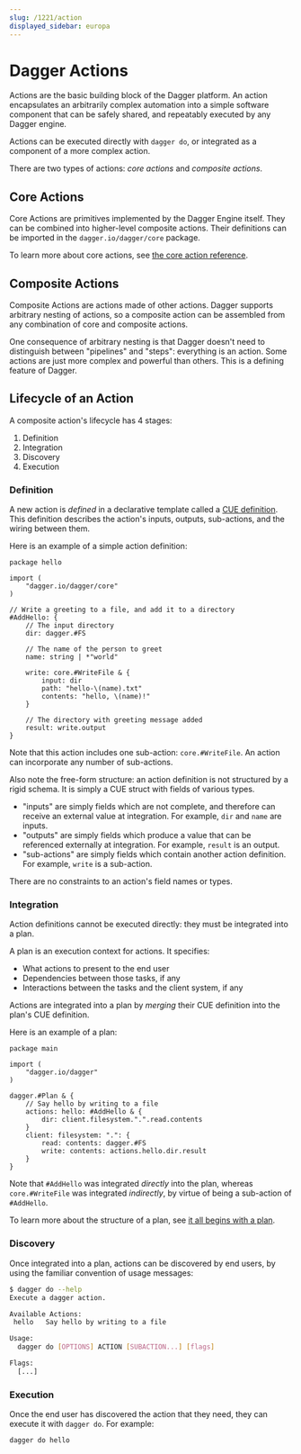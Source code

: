 ```yaml
---
slug: /1221/action
displayed_sidebar: europa
---
```


# Dagger Actions

Actions are the basic building block of the Dagger platform.
An action encapsulates an arbitrarily complex automation into a simple
software component that can be safely shared, and repeatably executed by any Dagger engine.

Actions can be executed directly with `dagger do`, or integrated as a component of a more complex action.

There are two types of actions: *core actions* and *composite actions*.

## Core Actions

Core Actions are primitives implemented by the Dagger Engine itself. They can be combined into higher-level composite actions. Their definitions can be imported in the `dagger.io/dagger/core` package.

To learn more about core actions, see [the core action reference](https://github.com/dagger/dagger/tree/main/pkg/dagger.io/dagger/core).

## Composite Actions

Composite Actions are actions made of other actions. Dagger supports arbitrary nesting of actions, so a composite action can be assembled from any combination of core and composite actions.

One consequence of arbitrary nesting is that Dagger doesn't need to distinguish between "pipelines" and "steps": everything is an action. Some actions are just more complex and powerful than others. This is a defining feature of Dagger.

## Lifecycle of an Action

A composite action's lifecycle has 4 stages:

1. Definition
2. Integration
3. Discovery
4. Execution

### Definition

A new action is *defined* in a declarative template called a [CUE definition](https://cuetorials.com/overview/foundations/#definitions). This definition describes the action's inputs, outputs, sub-actions, and the wiring between them.

Here is an example of a simple action definition:

```cue
package hello

import (
    "dagger.io/dagger/core"
)

// Write a greeting to a file, and add it to a directory
#AddHello: {
    // The input directory
    dir: dagger.#FS

    // The name of the person to greet
    name: string | *"world"

    write: core.#WriteFile & {
        input: dir
        path: "hello-\(name).txt"
        contents: "hello, \(name)!"
    }

    // The directory with greeting message added
    result: write.output
}
```

Note that this action includes one sub-action: `core.#WriteFile`. An action can incorporate any number of sub-actions.

Also note the free-form structure: an action definition is not structured by a rigid schema. It is simply a CUE struct with fields of various types.

* "inputs" are simply fields which are not complete, and therefore can receive an external value at integration. For example, `dir` and `name` are inputs.
* "outputs" are simply fields which produce a value that can be referenced externally at integration. For example, `result` is an output.
* "sub-actions" are simply fields which contain another action definition. For example, `write` is a sub-action.

There are no constraints to an action's field names or types.

### Integration

Action definitions cannot be executed directly: they must be integrated into a plan.

A plan is an execution context for actions. It specifies:

* What actions to present to the end user
* Dependencies between those tasks, if any
* Interactions between the tasks and the client system, if any

Actions are integrated into a plan by *merging* their CUE definition into the plan's CUE definition.

Here is an example of a plan:

```cue
package main

import (
    "dagger.io/dagger"
)

dagger.#Plan & {
    // Say hello by writing to a file
    actions: hello: #AddHello & {
        dir: client.filesystem.".".read.contents
    }
    client: filesystem: ".": {
        read: contents: dagger.#FS
        write: contents: actions.hello.dir.result
    }
}
```

Note that `#AddHello` was integrated *directly* into the plan, whereas `core.#WriteFile` was integrated *indirectly*, by virtue of being a sub-action of `#AddHello`.

To learn more about the structure of a plan, see [it all begins with a plan](./1202-plan.md).

### Discovery

Once integrated into a plan, actions can be discovered by end users, by using the familiar convention of usage messages:

```bash
$ dagger do --help
Execute a dagger action.

Available Actions:
 hello   Say hello by writing to a file

Usage:
  dagger do [OPTIONS] ACTION [SUBACTION...] [flags]

Flags:
  [...]
```

### Execution

Once the end user has discovered the action that they need, they can execute it with `dagger do`. For example:

```bash
dagger do hello
```
